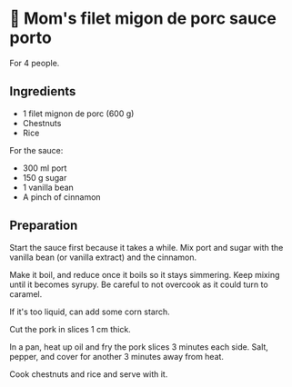 # 🍷 Mom's filet migon de porc sauce porto

For 4 people.

## Ingredients

* 1 filet mignon de porc (600 g)
* Chestnuts
* Rice

For the sauce:

* 300 ml port
* 150 g sugar
* 1 vanilla bean
* A pinch of cinnamon

## Preparation

Start the sauce first because it takes a while. Mix port and sugar with
the vanilla bean (or vanilla extract) and the cinnamon.

Make it boil, and reduce once it boils so it stays simmering. Keep
mixing until it becomes syrupy. Be careful to not overcook as it could
turn to caramel.

If it's too liquid, can add some corn starch.

Cut the pork in slices 1 cm thick.

In a pan, heat up oil and fry the pork slices 3 minutes each side. Salt,
pepper, and cover for another 3 minutes away from heat.

Cook chestnuts and rice and serve with it.
